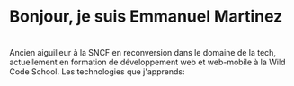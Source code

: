 # Bonjour, je suis Emmanuel Martinez<h1>
Ancien aiguilleur à la SNCF en reconversion dans le domaine de la tech, actuellement en formation de développement web et web-mobile à la Wild Code School.
Les technologies que j'apprends: <i class="fa-brands fa-html5"></i>
  

<!--
**MartinezEmmanuel03/MartinezEmmanuel03** is a ✨ _special_ ✨ repository because its `README.md` (this file) appears on your GitHub profile.

Here are some ideas to get you started:

- 🔭 I’m currently working on ...
- 🌱 I’m currently learning ...
- 👯 I’m looking to collaborate on ...
- 🤔 I’m looking for help with ...
- 💬 Ask me about ...
- 📫 How to reach me: ...
- 😄 Pronouns: ...
- ⚡ Fun fact: ...
-->
